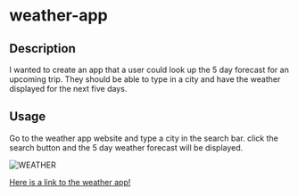 # weather-app

## Description

I wanted to create an app that a user could look up the 5 day forecast for an upcoming trip. They should be able to type in a city and have the weather displayed for the next five days.
## Usage 

Go to the weather app website and type a city in the search bar. click the search button and the 5 day weather forecast will be displayed.  

![WEATHER ](https://user-images.githubusercontent.com/110742147/192427504-9da438c9-f8fb-4a1e-9c3a-43f914ae5371.jpg)

[Here is a link to the weather app!](https://jacksonahumada.github.io/weather-app/)
